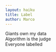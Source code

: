 ```yaml
---
layout: haiku
title: Label
author: Marco
---
```


Giants own my data<br>
Algorithm is the judge<br>
Everyone labelled<br>
